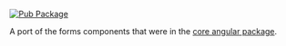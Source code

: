 <!-- Badges -->

[![Pub Package](https://img.shields.io/pub/v/angular_forms.svg)](https://pub.dartlang.org/packages/angular_forms)

A port of the forms components that were in the
[core angular package](https://pub.dartlang.org/packages/angular).
